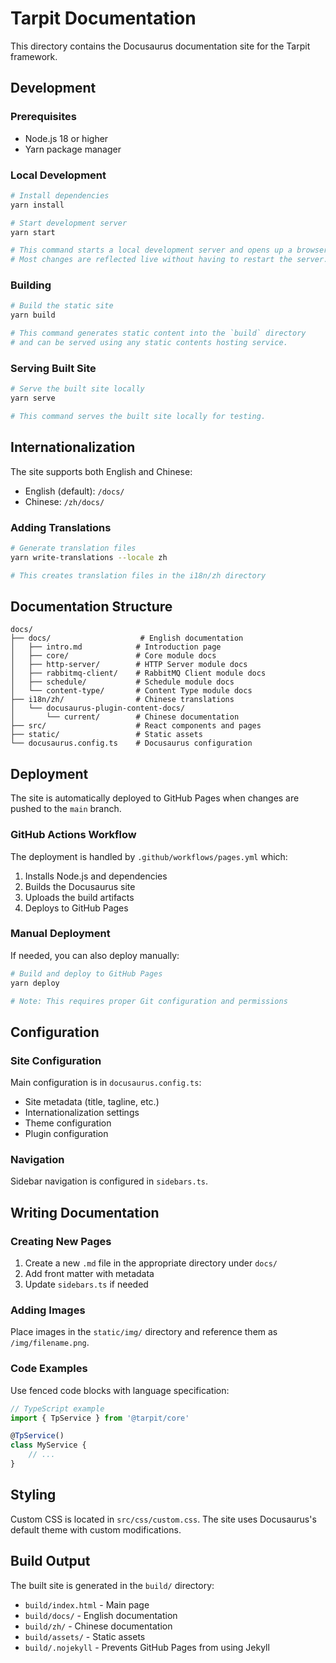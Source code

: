 # Tarpit Documentation

This directory contains the Docusaurus documentation site for the Tarpit framework.

## Development

### Prerequisites

- Node.js 18 or higher
- Yarn package manager

### Local Development

```bash
# Install dependencies
yarn install

# Start development server
yarn start

# This command starts a local development server and opens up a browser window.
# Most changes are reflected live without having to restart the server.
```

### Building

```bash
# Build the static site
yarn build

# This command generates static content into the `build` directory
# and can be served using any static contents hosting service.
```

### Serving Built Site

```bash
# Serve the built site locally
yarn serve

# This command serves the built site locally for testing.
```

## Internationalization

The site supports both English and Chinese:

- English (default): `/docs/`
- Chinese: `/zh/docs/`

### Adding Translations

```bash
# Generate translation files
yarn write-translations --locale zh

# This creates translation files in the i18n/zh directory
```

## Documentation Structure

```
docs/
├── docs/                    # English documentation
│   ├── intro.md            # Introduction page
│   ├── core/               # Core module docs
│   ├── http-server/        # HTTP Server module docs
│   ├── rabbitmq-client/    # RabbitMQ Client module docs
│   ├── schedule/           # Schedule module docs
│   └── content-type/       # Content Type module docs
├── i18n/zh/                # Chinese translations
│   └── docusaurus-plugin-content-docs/
│       └── current/        # Chinese documentation
├── src/                    # React components and pages
├── static/                 # Static assets
└── docusaurus.config.ts    # Docusaurus configuration
```

## Deployment

The site is automatically deployed to GitHub Pages when changes are pushed to the `main` branch.

### GitHub Actions Workflow

The deployment is handled by `.github/workflows/pages.yml` which:

1. Installs Node.js and dependencies
2. Builds the Docusaurus site
3. Uploads the build artifacts
4. Deploys to GitHub Pages

### Manual Deployment

If needed, you can also deploy manually:

```bash
# Build and deploy to GitHub Pages
yarn deploy

# Note: This requires proper Git configuration and permissions
```

## Configuration

### Site Configuration

Main configuration is in `docusaurus.config.ts`:

- Site metadata (title, tagline, etc.)
- Internationalization settings
- Theme configuration
- Plugin configuration

### Navigation

Sidebar navigation is configured in `sidebars.ts`.

## Writing Documentation

### Creating New Pages

1. Create a new `.md` file in the appropriate directory under `docs/`
2. Add front matter with metadata
3. Update `sidebars.ts` if needed

### Adding Images

Place images in the `static/img/` directory and reference them as `/img/filename.png`.

### Code Examples

Use fenced code blocks with language specification:

```typescript
// TypeScript example
import { TpService } from '@tarpit/core'

@TpService()
class MyService {
    // ...
}
```

## Styling

Custom CSS is located in `src/css/custom.css`. The site uses Docusaurus's default theme with custom modifications.

## Build Output

The built site is generated in the `build/` directory:

- `build/index.html` - Main page
- `build/docs/` - English documentation
- `build/zh/` - Chinese documentation
- `build/assets/` - Static assets
- `build/.nojekyll` - Prevents GitHub Pages from using Jekyll
